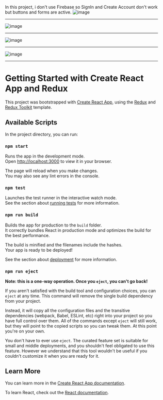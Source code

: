 
In this project, i don't use Firebase so SignIn and Create Account don't work but buttons and forms are active.
![image](https://user-images.githubusercontent.com/66878884/180607005-6df8f6db-37b5-4614-a38f-c8617abd7e43.png)
<hr>

![image](https://user-images.githubusercontent.com/66878884/180607010-4659e48e-a6aa-4657-ac28-e0139fd1e24f.png)
<hr>

![image](https://user-images.githubusercontent.com/66878884/180607018-47c99e69-dea9-4292-9a37-b21efb97c18d.png)
<hr>

![image](https://user-images.githubusercontent.com/66878884/180607029-2f3b8c2a-9597-4e14-85ba-36ba0f998430.png)
<hr>

# Getting Started with Create React App and Redux

This project was bootstrapped with [Create React App](https://github.com/facebook/create-react-app), using the [Redux](https://redux.js.org/) and [Redux Toolkit](https://redux-toolkit.js.org/) template.

## Available Scripts

In the project directory, you can run:

### `npm start`

Runs the app in the development mode.\
Open [http://localhost:3000](http://localhost:3000) to view it in your browser.

The page will reload when you make changes.\
You may also see any lint errors in the console.

### `npm test`

Launches the test runner in the interactive watch mode.\
See the section about [running tests](https://facebook.github.io/create-react-app/docs/running-tests) for more information.

### `npm run build`

Builds the app for production to the `build` folder.\
It correctly bundles React in production mode and optimizes the build for the best performance.

The build is minified and the filenames include the hashes.\
Your app is ready to be deployed!

See the section about [deployment](https://facebook.github.io/create-react-app/docs/deployment) for more information.

### `npm run eject`

**Note: this is a one-way operation. Once you `eject`, you can't go back!**

If you aren't satisfied with the build tool and configuration choices, you can `eject` at any time. This command will remove the single build dependency from your project.

Instead, it will copy all the configuration files and the transitive dependencies (webpack, Babel, ESLint, etc) right into your project so you have full control over them. All of the commands except `eject` will still work, but they will point to the copied scripts so you can tweak them. At this point you're on your own.

You don't have to ever use `eject`. The curated feature set is suitable for small and middle deployments, and you shouldn't feel obligated to use this feature. However we understand that this tool wouldn't be useful if you couldn't customize it when you are ready for it.

## Learn More

You can learn more in the [Create React App documentation](https://facebook.github.io/create-react-app/docs/getting-started).

To learn React, check out the [React documentation](https://reactjs.org/).
